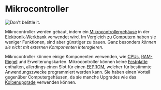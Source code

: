 # Mikrocontroller

![Don't belittle it.](block:OpenComputers:microcontroller)

Mikrocontroller werden gebaut, indem ein [Mikrocontrollergehäuse](../item/microcontrollerCase1.md) in der [Elektronik-Werkbank](assembler.md) verwendet wird. Im Vergleich zu [Computern](../general/computer.md) haben sie weniger Funktionen, sind aber günstiger zu bauen. Ganz besonders *können sie nicht mit externen Komponenten interagieren*.

Mikrocontroller können einige Komponenten verwenden, wie [CPUs](../item/cpu1.md), [RAM-Riegel](../item/ram1.md) und Erweiterungskarten. Mikrocontroller können keine [Festplatte](../item/hdd1.md) enthalten, allerdings einen Slot für einen [EEPROM](../item/eeprom.md), welcher für bestimmte Anwendungszwecke programmiert werden kann. Sie haben einen Vorteil gegenüber Computergehäusen, da sie manche Upgrades wie das [Kolbenupgrade](../item/pistonUpgrade.md) verwenden können.
